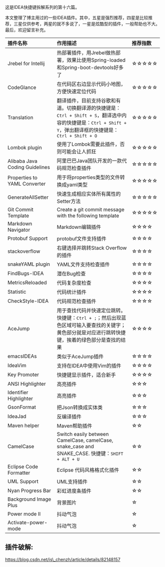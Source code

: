这是IDEA快捷键拆解系列的第十六篇。

本文整理了博主用过的一些IDEA插件。其中，五星是强烈推荐，四星是比较推荐，三星仅供参考，两星的就不多说了，一星是炫酷型的插件，一般帮助也不大。最后，欢迎留言补充。

| 插件名称 | 作用描述 | 推荐指数 |
| :--- | :--- | :--- |
| Jrebel for Intellij | 热部署插件，用Jrebel做热部署，效果比使用Spring-loaded和Spring-boot-devtools好多了 | ☆☆☆☆☆ |
| CodeGlance | 在代码区右边显示代码小地图，方便快速定位代码 | ☆☆☆☆☆ |
| Translation | 翻译插件，目前支持谷歌和有道。切换翻译源的快捷键是：`Ctrl + Shift + S`，翻译选中内容的快捷键是：`Ctrl + Shift + Y`，弹出翻译框的快捷键是：`Ctrl + Shift + O` | ☆☆☆☆☆ |
| Lombok plugin | 使用了Lombok需要此插件，否则可能会让人抓狂 | ☆☆☆☆☆ |
| Alibaba Java Coding Guidelines | 阿里巴巴Java团队开发的一款代码规范检查插件 | ☆☆☆☆☆ |
| Properties to YAML Converter | 用于将properties类型的文件转换成yaml类型 | ☆☆☆☆☆ |
| GenerateAllSetter | 快速生成相应实体所有属性的Setter方法 | ☆☆☆☆☆ |
| Git Commit Template | Create a git commit message with the following template | ☆☆☆☆☆ |
| Markdown Navigator | Markdown编辑插件 | ☆☆☆☆ |
| Protobuf Support | protobuf文件支持插件 | ☆☆☆☆ |
| stackoverflow | 右键选择并跳转Stack Overflow的插件 | ☆☆☆☆ |
| snakeYAML plugin | YAML文件支持检查插件 | ☆☆☆☆ |
| FindBugs-IDEA | 潜在Bug检查 | ☆☆☆☆ |
| MetricsReloaded | 代码复杂度检查 | ☆☆☆☆ |
| Statistic | 代码统计插件 | ☆☆☆☆ |
| CheckStyle-IDEA | 代码规范检查插件 | ☆☆☆☆ |
| AceJump | 用于查找代码并快速定位跳转。快捷键：`Ctrl + ;`；然后出现蓝色区域可输入要查找的关键字；黄色部分就是对应进行跳转快捷键，挨着的绿色部分是查找的结果 | ☆☆☆☆ |
| emacsIDEAs | 类似于AceJump插件 | ☆☆☆☆ |
| IdeaVim | 支持在IDEA中使用Vim的插件 | ☆☆☆☆ |
| Key Promoter | 快捷键显示插件，适合新手 | ☆☆☆☆ |
| ANSI Highlighter | 高亮插件 | ☆☆☆ |
| Identifier Highlighter | 高亮插件 | ☆☆☆ |
| GsonFormat | 把Json转换成实体类 | ☆☆☆ |
| IdeaJad | 反编译插件 | ☆☆☆ |
| Maven helper | Maven帮助插件 | ☆☆ |
| CamelCase | Switch easily between CamelCase, camelCase, snake\_case and SNAKE\_CASE. 快捷键：`SHIFT + ALT + U` | ☆☆ |
| Eclipse Code Formatter | Eclipse 代码风格格式化插件 | ☆☆ |
| UML Support | UML支持插件 | ☆☆ |
| Nyan Progress Bar | 彩虹进度条插件 | ☆☆ |
| Background Image Plus | 背景图片 | ☆ |
| Power mode II | 抖动气泡 | ☆ |
| Activate-power-mode | 抖动气泡 | ☆ |

## 插件破解:

https://blog.csdn.net/is\_chenzh/article/details/82148157

